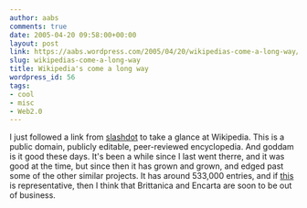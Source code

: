 ```yaml
---
author: aabs
comments: true
date: 2005-04-20 09:58:00+00:00
layout: post
link: https://aabs.wordpress.com/2005/04/20/wikipedias-come-a-long-way/
slug: wikipedias-come-a-long-way
title: Wikipedia's come a long way
wordpress_id: 56
tags:
- cool
- misc
- Web2.0
---
```


I just followed a link from [slashdot](http://www.slashdot.org) to take a glance at Wikipedia. This is a public domain, publicly editable, peer-reviewed encyclopedia. And goddam is it good these days. It's been a while since I last went therre, and it was good at the time, but since then it has grown and grown, and edged past some of the other similar projects. It has around 533,000 entries, and if [this](http://en.wikipedia.org/wiki/Linguistics) is representative, then I think that Brittanica and Encarta are soon to be out of business.
